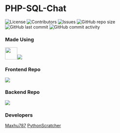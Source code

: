 # PHP-SQL-Chat

![License](https://img.shields.io/github/license/g4o2/PHP-SQL-Chat?color=blue) 
![Contributors](https://img.shields.io/github/contributors/g4o2/PHP-SQL-Chat?color=blue) 
![Issues](https://img.shields.io/github/issues/g4o2/PHP-SQL-Chat?color=blue) 
![GitHub repo size](https://img.shields.io/github/repo-size/g4o2/PHP-SQL-Chat) 
![GitHub last commit](https://img.shields.io/github/last-commit/g4o2/PHP-SQL-Chat?color=red) 
![GitHub commit activity](https://img.shields.io/github/commit-activity/w/g4o2/PHP-SQL-Chat?label=Commits&color=red) 

<!--
## Live demo
<a href="https://g4o2.idx.tw/">https://g4o2.idx.tw/</a>
-->
### Made Using
<img height="40px" src="https://www.php.net/images/logos/new-php-logo.svg"><img  src="https://www.mysql.com/common/logos/powered-by-mysql-88x31-wob.png">
### Frontend Repo
<a align="center" href="https://github.com/g4o2/PHP-SQL-Chat">
  <img src="https://github-readme-stats.vercel.app/api/pin/?username=g4o2&repo=PHP-SQL-Chat&theme=react&bg_color=0D1117"/>
</a>

### Backend Repo
<a align="center" href="https://github.com/g4o2/g4o2-api">
  <img src="https://github-readme-stats.vercel.app/api/pin/?username=g4o2&repo=g4o2-api&theme=react&bg_color=0D1117"/>
</a>

### Developers
<a href="https://github.com/Maxhu787">Maxhu787</a>
<a href="https://github.com/PythonScratcher">PythonScratcher</a><br/>
